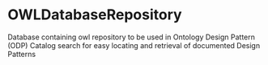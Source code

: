 # OWLDatabaseRepository
Database containing owl repository to be used in Ontology Design Pattern (ODP) Catalog search for easy locating and retrieval of documented Design Patterns
